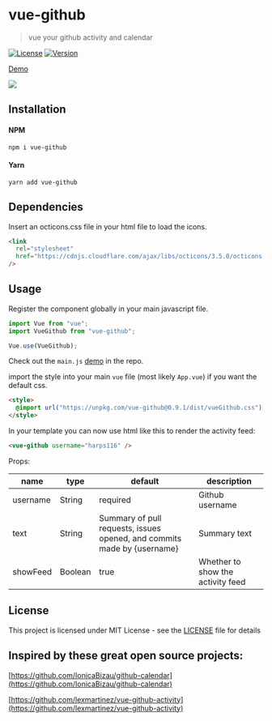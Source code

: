 # vue-github

> vue your github activity and calendar

[![License](https://img.shields.io/npm/l/vue-github.svg?style=flat)](https://github.com/harps116/vue-github/blob/master/LICENSE.md)
[![Version](https://img.shields.io/npm/v/vue-github.svg?style=flat)](https://img.shields.io/npm/v/vue-github.svg?style=flat)

[Demo](https://harps116.github.io/vue-github/)

![](https://github.com/harps116/vue-github/raw/master/static/vue-github-screenshot.png)

## Installation

#### NPM

`npm i vue-github`

#### Yarn

`yarn add vue-github`

## Dependencies

Insert an octicons.css file in your html file to load the icons.

```html
<link
  rel="stylesheet"
  href="https://cdnjs.cloudflare.com/ajax/libs/octicons/3.5.0/octicons.min.css"
/>
```

## Usage

Register the component globally in your main javascript file.

```javascript
import Vue from "vue";
import VueGithub from "vue-github";

Vue.use(VueGithub);
```

Check out the `main.js` [demo](https://github.com/harps116/vue-github/blob/master/demo/src/main.js) in the repo.

import the style into your main `vue` file (most likely `App.vue`) if you want the default css.

```html
<style>
  @import url("https://unpkg.com/vue-github@0.9.1/dist/vueGithub.css");
</style>
```

In your template you can now use html like this to render the activity feed:

```html
<vue-github username="harps116" />
```

Props:

| name     | type    | default                                                                 | description                       |
| -------- | ------- | ----------------------------------------------------------------------- | --------------------------------- |
| username | String  | required                                                                | Github username                   |
| text     | String  | Summary of pull requests, issues opened, and commits made by {username} | Summary text                      |
| showFeed | Boolean | true                                                                    | Whether to show the activity feed |

## License

This project is licensed under MIT License - see the [LICENSE](./LICENSE.md) file for details

## Inspired by these great open source projects:

[https://github.com/IonicaBizau/github-calendar](https://github.com/IonicaBizau/github-calendar)

[https://github.com/lexmartinez/vue-github-activity](https://github.com/lexmartinez/vue-github-activity)
